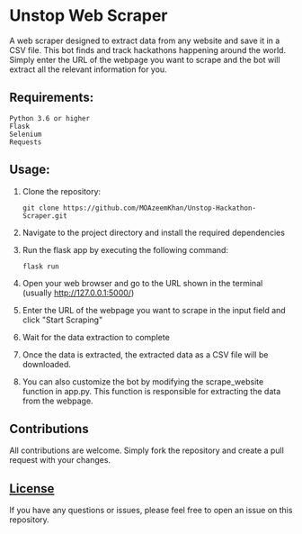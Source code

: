 # Unstop Web Scraper

A web scraper designed to extract data from any website and save it in a CSV file.
This bot finds and track hackathons happening around the world. Simply enter the URL of the webpage you want to scrape and the bot will extract all the relevant information for you.

## Requirements: 

    Python 3.6 or higher
    Flask
    Selenium        
    Requests

## Usage:

1. Clone the repository:        

       git clone https://github.com/MOAzeemKhan/Unstop-Hackathon-Scraper.git

2. Navigate to the project directory and install the required dependencies
3. Run the flask app by executing the following command:
                                                                        
       flask run
5. Open your web browser and go to the URL shown in the terminal (usually http://127.0.0.1:5000/)
7. Enter the URL of the webpage you want to scrape in the input field and click "Start Scraping"
8. Wait for the data extraction to complete
9. Once the data is extracted, the extracted data as a CSV file will be downloaded.
10. You can also customize the bot by modifying the scrape_website function in app.py. This function is responsible for extracting the data from the webpage.

## Contributions

All contributions are welcome. Simply fork the repository and create a pull request with your changes.

## [License](https://github.com/MOAzeemKhan/Unstop-Hackathon-Scraper/blob/acb74cf5f5b7666d5bead48fe3d35f29c583ce60/LICENSE.md)

If you have any questions or issues, please feel free to open an issue on this repository.


